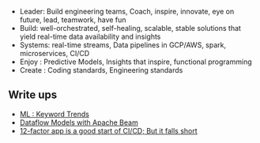 
* Leader: Build engineering teams, Coach, inspire, innovate, eye on future, lead, teamwork, have fun
* Build: well-orchestrated, self-healing, scalable, stable  solutions that yield real-time data availability and insights
* Systems: real-time streams, Data pipelines in GCP/AWS, spark, microservices, CI/CD
* Enjoy : Predictive Models, Insights that inspire, functional programming
* Create : Coding standards, Engineering standards

## Write ups 

* [ML : Keyword Trends](keywordtrends/keywordtrends.md)
* [Dataflow Models with Apache Beam](realtime-streams/dataflow-beam.md)
* [12-factor app is a good start of CI/CD; But it falls short](continuous-delivery/12-factor.md)




